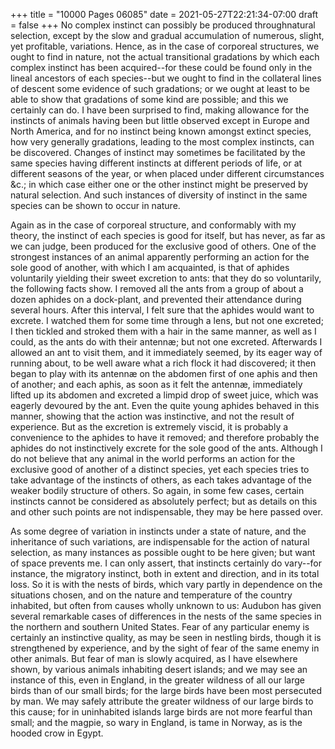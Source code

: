 +++
title = "10000 Pages 06085"
date = 2021-05-27T22:21:34-07:00
draft = false
+++
No complex instinct can possibly be produced throughnatural selection, except by the slow and gradual accumulation of numerous, slight, yet profitable, variations. Hence, as in the case of corporeal structures, we ought to find in nature, not the actual transitional gradations by which each complex instinct has been acquired--for these could be found only in the lineal ancestors of each species--but we ought to find in the collateral lines of descent some evidence of such gradations; or we ought at least to be able to show that gradations of some kind are possible; and this we certainly can do. I have been surprised to find, making allowance for the instincts of animals having been but little observed except in Europe and North America, and for no instinct being known amongst extinct species, how very generally gradations, leading to the most complex instincts, can be discovered. Changes of instinct may sometimes be facilitated by the same species having different instincts at different periods of life, or at different seasons of the year, or when placed under different circumstances &c.; in which case either one or the other instinct might be preserved by natural selection. And such instances of diversity of instinct in the same species can be shown to occur in nature.

Again as in the case of corporeal structure, and conformably with my theory, the instinct of each species is good for itself, but has never, as far as we can judge, been produced for the exclusive good of others. One of the strongest instances of an animal apparently performing an action for the sole good of another, with which I am acquainted, is that of aphides voluntarily yielding their sweet excretion to ants: that they do so voluntarily, the following facts show. I removed all the ants from a group of about a dozen aphides on a dock-plant, and prevented their attendance during several hours. After this interval, I felt sure that the aphides would want to excrete. I watched them for some time through a lens, but not one excreted; I then tickled and stroked them with a hair in the same manner, as well as I could, as the ants do with their antennæ; but not one excreted. Afterwards I allowed an ant to visit them, and it immediately seemed, by its eager way of running about, to be well aware what a rich flock it had discovered; it then began to play with its antennæ on the abdomen first of one aphis and then of another; and each aphis, as soon as it felt the antennæ, immediately lifted up its abdomen and excreted a limpid drop of sweet juice, which was eagerly devoured by the ant. Even the quite young aphides behaved in this manner, showing that the action was instinctive, and not the result of experience. But as the excretion is extremely viscid, it is probably a convenience to the aphides to have it removed; and therefore probably the aphides do not instinctively excrete for the sole good of the ants. Although I do not believe that any animal in the world performs an action for the exclusive good of another of a distinct species, yet each species tries to take advantage of the instincts of others, as each takes advantage of the weaker bodily structure of others. So again, in some few cases, certain instincts cannot be considered as absolutely perfect; but as details on this and other such points are not indispensable, they may be here passed over.

As some degree of variation in instincts under a state of nature, and the inheritance of such variations, are indispensable for the action of natural selection, as many instances as possible ought to be here given; but want of space prevents me. I can only assert, that instincts certainly do vary--for instance, the migratory instinct, both in extent and direction, and in its total loss. So it is with the nests of birds, which vary partly in dependence on the situations chosen, and on the nature and temperature of the country inhabited, but often from causes wholly unknown to us: Audubon has given several remarkable cases of differences in the nests of the same species in the northern and southern United States. Fear of any particular enemy is certainly an instinctive quality, as may be seen in nestling birds, though it is strengthened by experience, and by the sight of fear of the same enemy in other animals. But fear of man is slowly acquired, as I have elsewhere shown, by various animals inhabiting desert islands; and we may see an instance of this, even in England, in the greater wildness of all our large birds than of our small birds; for the large birds have been most persecuted by man. We may safely attribute the greater wildness of our large birds to this cause; for in uninhabited islands large birds are not more fearful than small; and the magpie, so wary in England, is tame in Norway, as is the hooded crow in Egypt.
